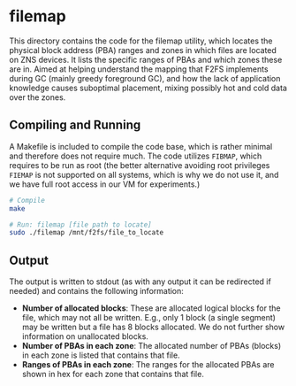 # filemap

This directory contains the code for the filemap utility, which locates the physical block address (PBA) ranges and zones in which files are located on ZNS devices. It lists the specific ranges of PBAs and which zones these are in. Aimed at helping understand the mapping that F2FS implements during GC (mainly greedy foreground GC), and how the lack of application knowledge causes suboptimal placement, mixing possibly hot and cold data over the zones.

## Compiling and Running

A Makefile is included to compile the code base, which is rather minimal and therefore does not require much. The code utilizes `FIBMAP`, which requires to be run as root (the better alternative avoiding root privileges `FIEMAP` is not supported on all systems, which is why we do not use it, and we have full root access in our VM for experiments.)

```bash
# Compile
make

# Run: filemap [file path to locate]
sudo ./filemap /mnt/f2fs/file_to_locate
```

## Output

The output is written to stdout (as with any output it can be redirected if needed) and contains the following information:

- **Number of allocated blocks**: These are allocated logical blocks for the file, which may not all be written. E.g., only 1 block (a single segment) may be written but a file has 8 blocks allocated. We do not further show information on unallocated blocks.
- **Number of PBAs in each zone**: The allocated number of PBAs (blocks) in each zone is listed that contains that file.
- **Ranges of PBAs in each zone**: The ranges for the allocated PBAs are shown in hex for each zone that contains that file.
